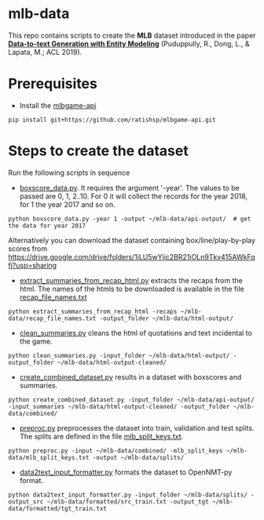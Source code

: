 # mlb-data

This repo contains scripts to create the **MLB** dataset introduced in the paper [**Data-to-text Generation with Entity Modeling**](https://arxiv.org/abs/1906.03221) (Puduppully, R., Dong, L., & Lapata, M.; ACL 2019). 

# Prerequisites
- Install the [mlbgame-api](https://github.com/ratishsp/mlbgame-api)
```
pip install git+https://github.com/ratishsp/mlbgame-api.git
```

# Steps to create the dataset
Run the following scripts in sequence
- [boxscore_data.py](https://github.com/ratishsp/mlb-data-scripts/blob/master/boxscore_data.py). It requires the argument '-year'. The values to be passed are 0, 1, 2..10. For 0 it will collect the records for the year 2018, for 1 the year 2017 and so on.
```
python boxscore_data.py -year 1 -output ~/mlb-data/api-output/  # get the data for year 2017
```
Alternatively you can download the dataset containing box/line/play-by-play scores from https://drive.google.com/drive/folders/1jLU5wYjic2BR21iOLn9Tkv415AWkFqfj?usp=sharing
 
- [extract_summaries_from_recap_html.py](https://github.com/ratishsp/mlb-data-scripts/blob/master/extract_summaries_from_recap_html.py) extracts the recaps from the html. The names of the htmls to be downloaded is available in the file [recap_file_names.txt](https://github.com/ratishsp/mlb-data-scripts/blob/master/recap_file_names.txt)
 ```
python extract_summaries_from_recap_html -recaps ~/mlb-data/recap_file_names.txt -output_folder ~/mlb-data/html-output/
 ```

- [clean_summaries.py](https://github.com/ratishsp/mlb-data-scripts/blob/master/clean_summaries.py) cleans the html of quotations and text incidental to the game.
 ```
python clean_summaries.py -input_folder ~/mlb-data/html-output/ -output_folder ~/mlb-data/html-output-cleaned/
 ```
 - [create_combined_dataset.py](https://github.com/ratishsp/mlb-data-scripts/blob/master/create_combined_dataset.py) results in a dataset with boxscores and summaries.
 ```
python create_combined_dataset.py -input_folder ~/mlb-data/api-output/ -input_summaries ~/mlb-data/html-output-cleaned/ -output_folder ~/mlb-data/combined/
 ```
- [preproc.py](https://github.com/ratishsp/mlb-data-scripts/blob/master/preproc.py) preprocesses the dataset into train, validation and test splits. The splits are defined in the file [mlb_split_keys.txt](https://github.com/ratishsp/mlb-data-scripts/blob/master/mlb_split_keys.txt).
```
python preproc.py -input ~/mlb-data/combined/ -mlb_split_keys ~/mlb-data/mlb_split_keys.txt -output ~/mlb-data/splits/
```
- [data2text_input_formatter.py](https://github.com/ratishsp/mlb-data-scripts/blob/master/data2text_input_formatter.py) formats the dataset to OpenNMT-py format.
```
python data2text_input_formatter.py -input_folder ~/mlb-data/splits/ -output_src ~/mlb-data/formatted/src_train.txt -output_tgt ~/mlb-data/formatted/tgt_train.txt
```

